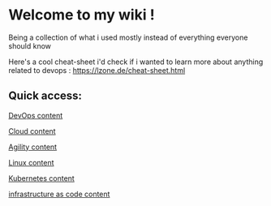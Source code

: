 # Welcome to my wiki !    

Being a collection of what i used mostly instead of everything everyone should know

Here's a cool cheat-sheet i'd check if i wanted to learn more about anything related to devops : https://lzone.de/cheat-sheet.html 

## Quick access:


[DevOps content](/devops/index.md)

[Cloud content](/cloud/index.md)

[Agility content](/agility/index.md)

[Linux content](/Linux/index.md)

[Kubernetes content](/kubernetes/index.md)

[infrastructure as code content](/iac/index.md)